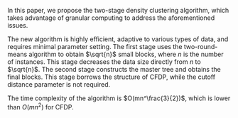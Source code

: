 In this paper, we propose the two-stage density clustering algorithm, which takes advantage of granular computing to address the aforementioned issues.

The new algorithm is highly efficient, adaptive to various types of data, and requires minimal parameter setting.
The first stage uses the two-round-means algorithm to obtain $\sqrt{n}$ small blocks, where $n$ is the number of instances.
This stage decreases the data size directly from $n$ to $\sqrt{n}$.
The second stage constructs the master tree and obtains the final blocks.
This stage borrows the structure of CFDP, while the cutoff distance parameter is not required.

The time complexity of the algorithm is $O(mn^\frac{3}{2})$, which is lower than $O (mn^2)$ for CFDP.

